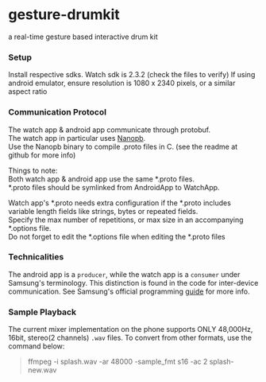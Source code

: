 # gesture-drumkit
a real-time gesture based interactive drum kit

### Setup
Install respective sdks. Watch sdk is 2.3.2 (check the files to verify)
If using android emulator, ensure resolution is 1080 x 2340 pixels, or a similar aspect ratio

### Communication Protocol
The watch app & android app communicate through protobuf.  
The watch app in particular uses [Nanopb](https://github.com/nanopb/nanopb).  
Use the Nanopb binary to compile .proto files in C. (see the readme at github for more info)  

Things to note:  
Both watch app & android app use the same \*.proto files.  
\*.proto files should be symlinked from AndroidApp to WatchApp.  

Watch app's \*.proto needs extra configuration if the \*.proto includes variable length fields 
like strings, bytes or repeated fields.  
Specify the max number of repetitions, or max size in an accompanying \*.options file.  
Do not forget to edit the \*.options file when editing the \*.proto files  

### Technicalities 
The android app is a `producer`, while the watch app is a `consumer` under Samsung's terminology. This distinction is found in the code for inter-device communication. See Samsung's official programming [guide](https://developer.samsung.com/galaxy/accessory/guide#) for more info.  

### Sample Playback
The current mixer implementation on the phone supports ONLY 48,000Hz, 16bit, stereo(2 channels) `.wav` files. To convert from other formats, use the command below:
> ffmpeg -i splash.wav -ar 48000 -sample_fmt s16 -ac 2 splash-new.wav
